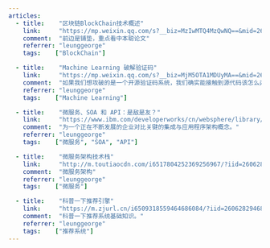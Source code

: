 ```yaml
---
articles:
  - title:    "区块链BlockChain技术概述"
    link:     "https://mp.weixin.qq.com/s?__biz=MzIwMTQ4MzQwNQ==&mid=2653318873&idx=1&sn=af0107770a67ae988b4edb346b17c52c&chksm=8d3ffb3bba48722d66fe5e1e670fe3d94095451116b07fde02d96c6a1e884c04632103ae6bc5&mpshare=1&scene=24&srcid=0301tz6FbKYK9ymcBRhxi2uj&key=8ed9fb05e5f3ad267faa1cc492a1d1f1f048761ee6e7f702089abeaa5926438c46e503abb2efde21ef800e12aa2147cb848ff2f01c1d8cbe526a3dfcc831c6daa1fb7fe3ad4af28e933e015d7dda69d3&ascene=0&uin=MjA1OTQ1MjU%3D&devicetype=iMac+MacBookPro12%2C1+OSX+OSX+10.11.5+build(15F34)&version=12020810&nettype=WIFI&lang=en&fontScale=100&pass_ticket=7Su7zNhb813z3NnFnd7ae5KaEaEnNt3JTutUg7VU41Q%3D"
    comment:  "前边是铺垫，重点看中本聪论文"
    referrer: "leunggeorge"
    tags:    ["BlockChain"]

  - title:    "Machine Learning 破解验证码"
    link:     "https://mp.weixin.qq.com/s?__biz=MjM5OTA1MDUyMA==&mid=2655440958&idx=1&sn=018b57de72a499d8c60dd183865c9458&chksm=bd731c498a04955fd32289ac1b94675c3f52db81f79d97baf017434d3ef3306264323ea973e6&mpshare=1&scene=1&srcid=0302GyAPzrwElt8NFV1uZEbB&key=c8e58d36e7f96edfd3faba1e550d34c925610d53838a019956f9132e3423b86906e9b836f42789f7672756dd026d01cbdfb261bff476fa3cfbfd7a0cd7e26075a9a8fabcef91ba17d286bed35722a5ba&ascene=0&uin=MjA1OTQ1MjU%3D&devicetype=iMac+MacBookPro12%2C1+OSX+OSX+10.11.5+build(15F34)&version=12020810&nettype=WIFI&lang=en&fontScale=100&pass_ticket=7Su7zNhb813z3NnFnd7ae5KaEaEnNt3JTutUg7VU41Q%3D"
    comment:  "如果我们想攻破的是一个开源验证码系统，我们确实能接触到源代码该怎么办呢？"
    referrer: "leunggeorge"
    tags:    ["Machine Learning"]

  - title:    "微服务、SOA 和 API：是敌是友？"
    link:     "https://www.ibm.com/developerworks/cn/websphere/library/techarticles/1601_clark-trs/1601_clark.html"
    comment:  "为一个正在不断发展的企业对比关键的集成与应用程序架构概念。"
    referrer: "leunggeorge"
    tags:    ["微服务", "SOA", "API"]

  - title:    "微服务架构技术栈"
    link:     "http://m.toutiaocdn.com/i6517804252369256967/?iid=26062829468&app=news_article&timestamp=1520037178&tt_from=weixin&utm_source=weixin&utm_medium=toutiao_ios&utm_campaign=client_share&wxshare_count=1&from=singlemessage&isappinstalled=0"
    comment:  "微服务架构"
    referrer: "leunggeorge"
    tags:    ["微服务"]

  - title:    "科普一下推荐引擎"
    link:     "https://m.zjurl.cn/i6509318559464686084/?iid=26062829468&app=news_article&timestamp=1520037255&tt_from=weixin&utm_source=weixin&utm_medium=toutiao_ios&utm_campaign=client_share&wxshare_count=1&from=singlemessage&isappinstalled=0"
    comment:  "科普一下推荐系统基础知识。"
    referrer: "leunggeorge"
    tags:    ["推荐系统"]
---
```

